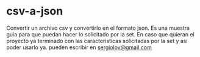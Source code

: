 # csv-a-json
Convertir un archivo csv y convertirlo en el formato json.
Es una muestra guia para que puedan hacer lo solicitado por la set.
En caso que quieran el proyecto ya terminado con las caracteristicas solicitadas por la set y asi poder usarlo ya. pueden escribir en sergiolov@gmail.com
